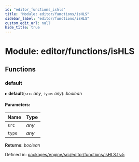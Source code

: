 ```yaml
---
id: "editor_functions_ishls"
title: "Module: editor/functions/isHLS"
sidebar_label: "editor/functions/isHLS"
custom_edit_url: null
hide_title: true
---
```


# Module: editor/functions/isHLS

## Functions

### default

▸ **default**(`src`: *any*, `type`: *any*): *boolean*

#### Parameters:

Name | Type |
:------ | :------ |
`src` | *any* |
`type` | *any* |

**Returns:** *boolean*

Defined in: [packages/engine/src/editor/functions/isHLS.ts:5](https://github.com/xr3ngine/xr3ngine/blob/716a06460/packages/engine/src/editor/functions/isHLS.ts#L5)
